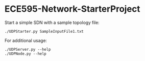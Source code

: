 # ECE595-Network-StarterProject
Start a simple SDN with a sample topology file:
```
./UDPStarter.py SampleInputFile1.txt
```
For additional usage:
```
./UDPServer.py --help
./UDPNode.py --help
```
